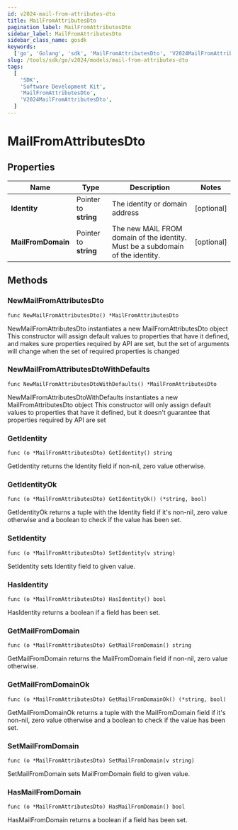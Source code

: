 ```yaml
---
id: v2024-mail-from-attributes-dto
title: MailFromAttributesDto
pagination_label: MailFromAttributesDto
sidebar_label: MailFromAttributesDto
sidebar_class_name: gosdk
keywords:
  ['go', 'Golang', 'sdk', 'MailFromAttributesDto', 'V2024MailFromAttributesDto']
slug: /tools/sdk/go/v2024/models/mail-from-attributes-dto
tags:
  [
    'SDK',
    'Software Development Kit',
    'MailFromAttributesDto',
    'V2024MailFromAttributesDto',
  ]
---
```


# MailFromAttributesDto

## Properties

| Name | Type | Description | Notes |
| --- | --- | --- | --- |
| **Identity** | Pointer to **string** | The identity or domain address | [optional] |
| **MailFromDomain** | Pointer to **string** | The new MAIL FROM domain of the identity. Must be a subdomain of the identity. | [optional] |

## Methods

### NewMailFromAttributesDto

`func NewMailFromAttributesDto() *MailFromAttributesDto`

NewMailFromAttributesDto instantiates a new MailFromAttributesDto object This constructor will assign default values to properties that have it defined, and makes sure properties required by API are set, but the set of arguments will change when the set of required properties is changed

### NewMailFromAttributesDtoWithDefaults

`func NewMailFromAttributesDtoWithDefaults() *MailFromAttributesDto`

NewMailFromAttributesDtoWithDefaults instantiates a new MailFromAttributesDto object This constructor will only assign default values to properties that have it defined, but it doesn't guarantee that properties required by API are set

### GetIdentity

`func (o *MailFromAttributesDto) GetIdentity() string`

GetIdentity returns the Identity field if non-nil, zero value otherwise.

### GetIdentityOk

`func (o *MailFromAttributesDto) GetIdentityOk() (*string, bool)`

GetIdentityOk returns a tuple with the Identity field if it's non-nil, zero value otherwise and a boolean to check if the value has been set.

### SetIdentity

`func (o *MailFromAttributesDto) SetIdentity(v string)`

SetIdentity sets Identity field to given value.

### HasIdentity

`func (o *MailFromAttributesDto) HasIdentity() bool`

HasIdentity returns a boolean if a field has been set.

### GetMailFromDomain

`func (o *MailFromAttributesDto) GetMailFromDomain() string`

GetMailFromDomain returns the MailFromDomain field if non-nil, zero value otherwise.

### GetMailFromDomainOk

`func (o *MailFromAttributesDto) GetMailFromDomainOk() (*string, bool)`

GetMailFromDomainOk returns a tuple with the MailFromDomain field if it's non-nil, zero value otherwise and a boolean to check if the value has been set.

### SetMailFromDomain

`func (o *MailFromAttributesDto) SetMailFromDomain(v string)`

SetMailFromDomain sets MailFromDomain field to given value.

### HasMailFromDomain

`func (o *MailFromAttributesDto) HasMailFromDomain() bool`

HasMailFromDomain returns a boolean if a field has been set.
